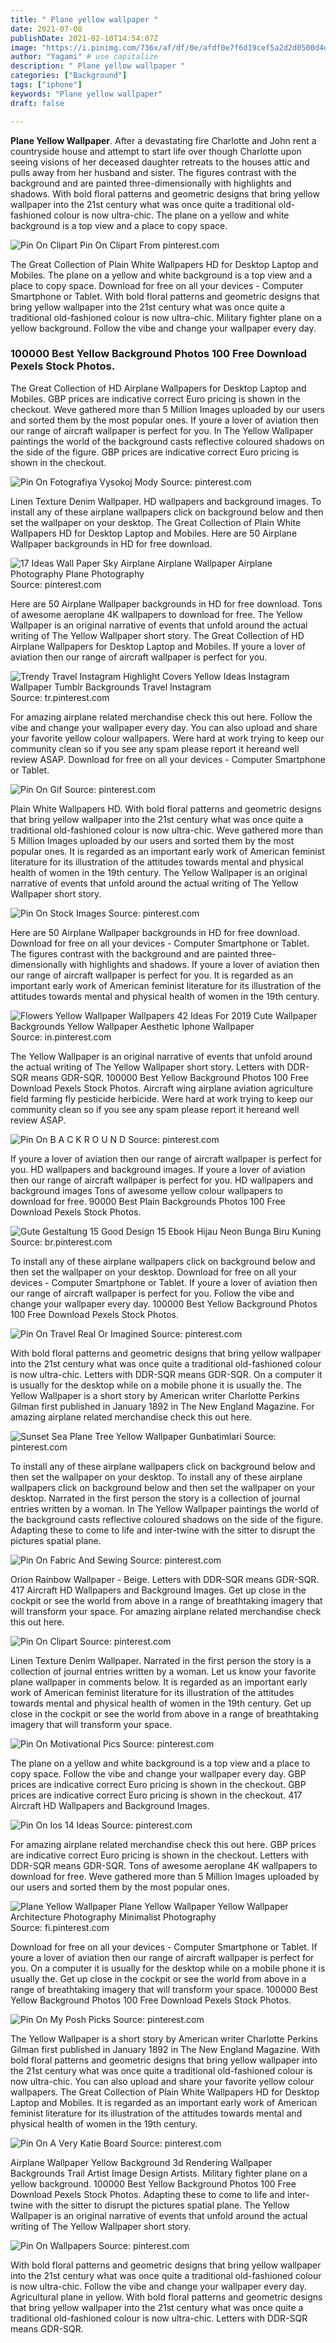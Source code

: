 ```yaml
---
title: " Plane yellow wallpaper "
date: 2021-07-08
publishDate: 2021-02-10T14:54:07Z
image: "https://i.pinimg.com/736x/af/df/0e/afdf0e7f6d19cef5a2d2d0500d4d6da5.jpg"
author: "Yagami" # use capitalize
description: " Plane yellow wallpaper "
categories: ["Background"]
tags: ["iphone"]
keywords: "Plane yellow wallpaper"
draft: false

---
```



**Plane Yellow Wallpaper**. After a devastating fire Charlotte and John rent a countryside house and attempt to start life over though Charlotte upon seeing visions of her deceased daughter retreats to the houses attic and pulls away from her husband and sister. The figures contrast with the background and are painted three-dimensionally with highlights and shadows. With bold floral patterns and geometric designs that bring yellow wallpaper into the 21st century what was once quite a traditional old-fashioned colour is now ultra-chic. The plane on a yellow and white background is a top view and a place to copy space.

![Pin On Clipart](https://i.pinimg.com/originals/ea/5a/22/ea5a22419c4e616765cb28439496ac88.png "Pin On Clipart")
Pin On Clipart From pinterest.com


The Great Collection of Plain White Wallpapers HD for Desktop Laptop and Mobiles. The plane on a yellow and white background is a top view and a place to copy space. Download for free on all your devices - Computer Smartphone or Tablet. With bold floral patterns and geometric designs that bring yellow wallpaper into the 21st century what was once quite a traditional old-fashioned colour is now ultra-chic. Military fighter plane on a yellow background. Follow the vibe and change your wallpaper every day.

### 100000 Best Yellow Background Photos 100 Free Download Pexels Stock Photos.

The Great Collection of HD Airplane Wallpapers for Desktop Laptop and Mobiles. GBP prices are indicative correct Euro pricing is shown in the checkout. Weve gathered more than 5 Million Images uploaded by our users and sorted them by the most popular ones. If youre a lover of aviation then our range of aircraft wallpaper is perfect for you. In The Yellow Wallpaper paintings the world of the background casts reflective coloured shadows on the side of the figure. GBP prices are indicative correct Euro pricing is shown in the checkout.


![Pin On Fotografiya Vysokoj Mody](https://i.pinimg.com/originals/7b/7a/51/7b7a5128583b02daafe6054d38747d1c.png "Pin On Fotografiya Vysokoj Mody")
Source: pinterest.com

Linen Texture Denim Wallpaper. HD wallpapers and background images. To install any of these airplane wallpapers click on background below and then set the wallpaper on your desktop. The Great Collection of Plain White Wallpapers HD for Desktop Laptop and Mobiles. Here are 50 Airplane Wallpaper backgrounds in HD for free download.

![17 Ideas Wall Paper Sky Airplane Airplane Wallpaper Airplane Photography Plane Photography](https://i.pinimg.com/originals/c0/c5/0a/c0c50ad6296982bc2370ca9e83488923.jpg "17 Ideas Wall Paper Sky Airplane Airplane Wallpaper Airplane Photography Plane Photography")
Source: pinterest.com

Here are 50 Airplane Wallpaper backgrounds in HD for free download. Tons of awesome aeroplane 4K wallpapers to download for free. The Yellow Wallpaper is an original narrative of events that unfold around the actual writing of The Yellow Wallpaper short story. The Great Collection of HD Airplane Wallpapers for Desktop Laptop and Mobiles. If youre a lover of aviation then our range of aircraft wallpaper is perfect for you.

![Trendy Travel Instagram Highlight Covers Yellow Ideas Instagram Wallpaper Tumblr Backgrounds Travel Instagram](https://i.pinimg.com/564x/eb/c9/08/ebc90892c1287c44518f279a69a27bf3.jpg "Trendy Travel Instagram Highlight Covers Yellow Ideas Instagram Wallpaper Tumblr Backgrounds Travel Instagram")
Source: tr.pinterest.com

For amazing airplane related merchandise check this out here. Follow the vibe and change your wallpaper every day. You can also upload and share your favorite yellow colour wallpapers. Were hard at work trying to keep our community clean so if you see any spam please report it hereand well review ASAP. Download for free on all your devices - Computer Smartphone or Tablet.

![Pin On Gif](https://i.pinimg.com/originals/cf/4e/7e/cf4e7ef82f683fcc564d78e786511559.gif "Pin On Gif")
Source: pinterest.com

Plain White Wallpapers HD. With bold floral patterns and geometric designs that bring yellow wallpaper into the 21st century what was once quite a traditional old-fashioned colour is now ultra-chic. Weve gathered more than 5 Million Images uploaded by our users and sorted them by the most popular ones. It is regarded as an important early work of American feminist literature for its illustration of the attitudes towards mental and physical health of women in the 19th century. The Yellow Wallpaper is an original narrative of events that unfold around the actual writing of The Yellow Wallpaper short story.

![Pin On Stock Images](https://i.pinimg.com/originals/ae/31/0e/ae310ecd8b6eb229fe81c0733e294a6d.jpg "Pin On Stock Images")
Source: pinterest.com

Here are 50 Airplane Wallpaper backgrounds in HD for free download. Download for free on all your devices - Computer Smartphone or Tablet. The figures contrast with the background and are painted three-dimensionally with highlights and shadows. If youre a lover of aviation then our range of aircraft wallpaper is perfect for you. It is regarded as an important early work of American feminist literature for its illustration of the attitudes towards mental and physical health of women in the 19th century.

![Flowers Yellow Wallpaper Wallpapers 42 Ideas For 2019 Cute Wallpaper Backgrounds Yellow Wallpaper Aesthetic Iphone Wallpaper](https://i.pinimg.com/474x/55/6a/f5/556af50c31d6ab99dd0e056af6dda794.jpg "Flowers Yellow Wallpaper Wallpapers 42 Ideas For 2019 Cute Wallpaper Backgrounds Yellow Wallpaper Aesthetic Iphone Wallpaper")
Source: in.pinterest.com

The Yellow Wallpaper is an original narrative of events that unfold around the actual writing of The Yellow Wallpaper short story. Letters with DDR-SQR means GDR-SQR. 100000 Best Yellow Background Photos 100 Free Download Pexels Stock Photos. Aircraft wing airplane aviation agriculture field farming fly pesticide herbicide. Were hard at work trying to keep our community clean so if you see any spam please report it hereand well review ASAP.

![Pin On B A C K R O U N D](https://i.pinimg.com/236x/30/3a/74/303a74c4d85c025f64e48edac2336ff9.jpg "Pin On B A C K R O U N D")
Source: pinterest.com

If youre a lover of aviation then our range of aircraft wallpaper is perfect for you. HD wallpapers and background images. If youre a lover of aviation then our range of aircraft wallpaper is perfect for you. HD wallpapers and background images Tons of awesome yellow colour wallpapers to download for free. 90000 Best Plain Backgrounds Photos 100 Free Download Pexels Stock Photos.

![Gute Gestaltung 15 Good Design 15 Ebook Hijau Neon Bunga Biru Kuning](https://i.pinimg.com/originals/8a/86/fe/8a86fe928eaae378b131d630f7d6eba8.jpg "Gute Gestaltung 15 Good Design 15 Ebook Hijau Neon Bunga Biru Kuning")
Source: br.pinterest.com

To install any of these airplane wallpapers click on background below and then set the wallpaper on your desktop. Download for free on all your devices - Computer Smartphone or Tablet. If youre a lover of aviation then our range of aircraft wallpaper is perfect for you. Follow the vibe and change your wallpaper every day. 100000 Best Yellow Background Photos 100 Free Download Pexels Stock Photos.

![Pin On Travel Real Or Imagined](https://i.pinimg.com/originals/ad/4d/1d/ad4d1d310af73ed388cbac55f14e995e.jpg "Pin On Travel Real Or Imagined")
Source: pinterest.com

With bold floral patterns and geometric designs that bring yellow wallpaper into the 21st century what was once quite a traditional old-fashioned colour is now ultra-chic. Letters with DDR-SQR means GDR-SQR. On a computer it is usually for the desktop while on a mobile phone it is usually the. The Yellow Wallpaper is a short story by American writer Charlotte Perkins Gilman first published in January 1892 in The New England Magazine. For amazing airplane related merchandise check this out here.

![Sunset Sea Plane Tree Yellow Wallpaper Gunbatimlari](https://i.pinimg.com/736x/ed/14/87/ed1487d260d61c8bf6e3d8511f7b756c.jpg "Sunset Sea Plane Tree Yellow Wallpaper Gunbatimlari")
Source: pinterest.com

To install any of these airplane wallpapers click on background below and then set the wallpaper on your desktop. To install any of these airplane wallpapers click on background below and then set the wallpaper on your desktop. Narrated in the first person the story is a collection of journal entries written by a woman. In The Yellow Wallpaper paintings the world of the background casts reflective coloured shadows on the side of the figure. Adapting these to come to life and inter-twine with the sitter to disrupt the pictures spatial plane.

![Pin On Fabric And Sewing](https://i.pinimg.com/originals/bd/b2/9f/bdb29fc8c149a38e71c27c5a336fed33.png "Pin On Fabric And Sewing")
Source: pinterest.com

Orion Rainbow Wallpaper - Beige. Letters with DDR-SQR means GDR-SQR. 417 Aircraft HD Wallpapers and Background Images. Get up close in the cockpit or see the world from above in a range of breathtaking imagery that will transform your space. For amazing airplane related merchandise check this out here.

![Pin On Clipart](https://i.pinimg.com/originals/ea/5a/22/ea5a22419c4e616765cb28439496ac88.png "Pin On Clipart")
Source: pinterest.com

Linen Texture Denim Wallpaper. Narrated in the first person the story is a collection of journal entries written by a woman. Let us know your favorite plane wallpaper in comments below. It is regarded as an important early work of American feminist literature for its illustration of the attitudes towards mental and physical health of women in the 19th century. Get up close in the cockpit or see the world from above in a range of breathtaking imagery that will transform your space.

![Pin On Motivational Pics](https://i.pinimg.com/736x/9a/66/11/9a661105f899ef49088a4f44be00486a.jpg "Pin On Motivational Pics")
Source: pinterest.com

The plane on a yellow and white background is a top view and a place to copy space. Follow the vibe and change your wallpaper every day. GBP prices are indicative correct Euro pricing is shown in the checkout. GBP prices are indicative correct Euro pricing is shown in the checkout. 417 Aircraft HD Wallpapers and Background Images.

![Pin On Ios 14 Ideas](https://i.pinimg.com/originals/d5/50/5a/d5505acc4e65cad60c3be8f570f09e94.jpg "Pin On Ios 14 Ideas")
Source: pinterest.com

For amazing airplane related merchandise check this out here. GBP prices are indicative correct Euro pricing is shown in the checkout. Letters with DDR-SQR means GDR-SQR. Tons of awesome aeroplane 4K wallpapers to download for free. Weve gathered more than 5 Million Images uploaded by our users and sorted them by the most popular ones.

![Plane Yellow Wallpaper Plane Yellow Wallpaper Yellow Wallpaper Architecture Photography Minimalist Photography](https://i.pinimg.com/originals/18/ae/5a/18ae5a00eeb17e706d0f621d556af4ac.jpg "Plane Yellow Wallpaper Plane Yellow Wallpaper Yellow Wallpaper Architecture Photography Minimalist Photography")
Source: fi.pinterest.com

Download for free on all your devices - Computer Smartphone or Tablet. If youre a lover of aviation then our range of aircraft wallpaper is perfect for you. On a computer it is usually for the desktop while on a mobile phone it is usually the. Get up close in the cockpit or see the world from above in a range of breathtaking imagery that will transform your space. 100000 Best Yellow Background Photos 100 Free Download Pexels Stock Photos.

![Pin On My Posh Picks](https://i.pinimg.com/474x/f9/83/84/f98384bef61a1f2388a5ef37026a9ff4.jpg "Pin On My Posh Picks")
Source: pinterest.com

The Yellow Wallpaper is a short story by American writer Charlotte Perkins Gilman first published in January 1892 in The New England Magazine. With bold floral patterns and geometric designs that bring yellow wallpaper into the 21st century what was once quite a traditional old-fashioned colour is now ultra-chic. You can also upload and share your favorite yellow colour wallpapers. The Great Collection of Plain White Wallpapers HD for Desktop Laptop and Mobiles. It is regarded as an important early work of American feminist literature for its illustration of the attitudes towards mental and physical health of women in the 19th century.

![Pin On A Very Katie Board](https://i.pinimg.com/originals/56/5c/5c/565c5cc7312ca24323af2db655cd9fe5.jpg "Pin On A Very Katie Board")
Source: pinterest.com

Airplane Wallpaper Yellow Background 3d Rendering Wallpaper Backgrounds Trail Artist Image Design Artists. Military fighter plane on a yellow background. 100000 Best Yellow Background Photos 100 Free Download Pexels Stock Photos. Adapting these to come to life and inter-twine with the sitter to disrupt the pictures spatial plane. The Yellow Wallpaper is an original narrative of events that unfold around the actual writing of The Yellow Wallpaper short story.

![Pin On Wallpapers](https://i.pinimg.com/736x/af/df/0e/afdf0e7f6d19cef5a2d2d0500d4d6da5.jpg "Pin On Wallpapers")
Source: pinterest.com

With bold floral patterns and geometric designs that bring yellow wallpaper into the 21st century what was once quite a traditional old-fashioned colour is now ultra-chic. Follow the vibe and change your wallpaper every day. Agricultural plane in yellow. With bold floral patterns and geometric designs that bring yellow wallpaper into the 21st century what was once quite a traditional old-fashioned colour is now ultra-chic. Letters with DDR-SQR means GDR-SQR.

